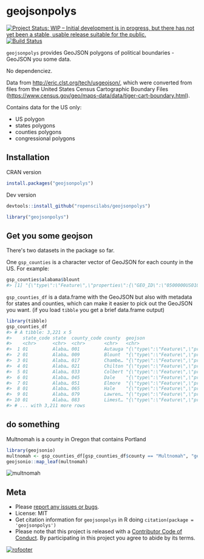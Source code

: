 geojsonpolys
============



[![Project Status: WIP – Initial development is in progress, but there has not yet been a stable, usable release suitable for the public.](https://www.repostatus.org/badges/latest/wip.svg)](https://www.repostatus.org/#wip)
[![Build Status](https://travis-ci.com/ropenscilabs/geojsonpolys.svg?branch=master)](https://travis-ci.com/ropenscilabs/geojsonpolys)


`geojsonpolys` provides GeoJSON polygons of political boundaries - GeoJSON you some data.

No dependenciez.

Data from <http://eric.clst.org/tech/usgeojson/>, which were converted from files from the United States
Census Cartographic Boundary Files (<https://www.census.gov/geo/maps-data/data/tiger-cart-boundary.html>).

Contains data for the US only:

- US polygon
- states polygons
- counties polygons
- congressional polygons

## Installation

CRAN version


```r
install.packages("geojsonpolys")
```

Dev version


```r
devtools::install_github("ropenscilabs/geojsonpolys")
```


```r
library("geojsonpolys")
```

## Get you some geojson

There's two datasets in the package so far. 

One `gsp_counties` is a character vector of GeoJSON for each county in the US. For example:


```r
gsp_counties$alabama$blount
#> [1] "{\"type\":\"Feature\",\"properties\":{\"GEO_ID\":\"0500000US01009\",\"STATE\":\"01\",\"COUNTY\":\"009\",\"NAME\":\"Blount\",\"LSAD\":\"County\",\"CENSUSAREA\":644.776},\"geometry\":{\"type\":\"Polygon\",\"coordinates\":[[[-86.577799,33.765316],[-86.759144,33.840617],[-86.953664,33.815297],[-86.954305,33.844862],[-86.96296,33.844865],[-86.963358,33.858221],[-86.924387,33.909222],[-86.793914,33.952059],[-86.685365,34.05914],[-86.692061,34.092654],[-86.599632,34.119914],[-86.514881,34.25437],[-86.45302,34.259317],[-86.303516,34.099073],[-86.332723,33.986109],[-86.370152,33.93977],[-86.325622,33.940147],[-86.377532,33.861706],[-86.577528,33.801977],[-86.577799,33.765316]]]}}"
```

`gsp_counties_df` is a data.frame with the GeoJSON but also with metadata for states and counties, which
can make it easier to pick out the GeoJSON you want. (if you load `tibble` you get a brief data.frame 
output)


```r
library(tibble)
gsp_counties_df
#> # A tibble: 3,221 x 5
#>    state_code state  county_code county  geojson                          
#>    <chr>      <chr>  <chr>       <chr>   <chr>                            
#>  1 01         Alaba… 001         Autauga "{\"type\":\"Feature\",\"propert…
#>  2 01         Alaba… 009         Blount  "{\"type\":\"Feature\",\"propert…
#>  3 01         Alaba… 017         Chambe… "{\"type\":\"Feature\",\"propert…
#>  4 01         Alaba… 021         Chilton "{\"type\":\"Feature\",\"propert…
#>  5 01         Alaba… 033         Colbert "{\"type\":\"Feature\",\"propert…
#>  6 01         Alaba… 045         Dale    "{\"type\":\"Feature\",\"propert…
#>  7 01         Alaba… 051         Elmore  "{\"type\":\"Feature\",\"propert…
#>  8 01         Alaba… 065         Hale    "{\"type\":\"Feature\",\"propert…
#>  9 01         Alaba… 079         Lawren… "{\"type\":\"Feature\",\"propert…
#> 10 01         Alaba… 083         Limest… "{\"type\":\"Feature\",\"propert…
#> # ... with 3,211 more rows
```

## do something

Multnomah is a county in Oregon that contains Portland


```r
library(geojsonio)
multnomah <- gsp_counties_df[gsp_counties_df$county == "Multnomah", "geojson"]
geojsonio::map_leaf(multnomah)
```

![multnomah](tools/multnomah.png)

## Meta

* Please [report any issues or bugs](https://github.com/ropenscilabs/geojsonpolys/issues).
* License: MIT
* Get citation information for `geojsonpolys` in R doing `citation(package = 'geojsonpolys')`
* Please note that this project is released with a [Contributor Code of Conduct](CODE_OF_CONDUCT.md).
By participating in this project you agree to abide by its terms.

[![rofooter](https://www.ropensci.org/public_images/github_footer.png)](https://ropensci.org)

